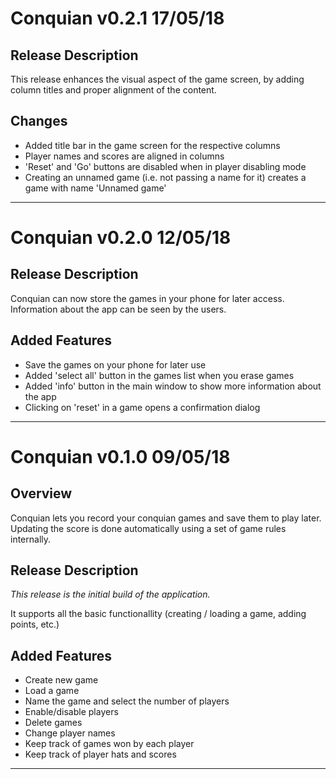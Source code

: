 # Conquian v0.2.1 17/05/18

## Release Description

This release enhances the visual aspect of the game screen,
by adding column titles and proper alignment of the content.

## Changes

* Added title bar in the game screen for the respective columns
* Player names and scores are aligned in columns
* 'Reset' and 'Go' buttons are disabled when in player disabling mode
* Creating an unnamed game (i.e. not passing a name for it) creates a
game with name 'Unnamed game'

---

# Conquian v0.2.0 12/05/18

## Release Description

Conquian can now store the games in your phone for later access.
Information about the app can be seen by the users.

## Added Features

* Save the games on your phone for later use
* Added 'select all' button in the games list when you erase games
* Added 'info' button in the main window to show more information about
the app
* Clicking on 'reset' in a game opens a confirmation dialog

---

# Conquian v0.1.0 09/05/18

## Overview

Conquian lets you record your conquian games and save them to play later.
Updating the score is done automatically using a set of game rules
internally.

## Release Description

_This release is the initial build of the application._

It supports all the basic functionallity (creating / loading a game,
adding points, etc.)

## Added Features

* Create new game
* Load a game
* Name the game and select the number of players
* Enable/disable players
* Delete games
* Change player names
* Keep track of games won by each player
* Keep track of player hats and scores

---